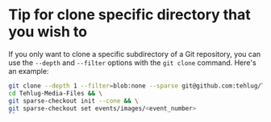 # Tip for clone specific directory that you wish to
If you only want to clone a specific subdirectory of a Git repository, you can use the `--depth` and `--filter` options with the `git clone` command. Here's an example:
```bash
git clone --depth 1 --filter=blob:none --sparse git@github.com:tehlug/Tehlug-Media-Files.git && \
cd Tehlug-Media-Files && \
git sparse-checkout init --cone && \
git sparse-checkout set events/images/<event_number>
``
